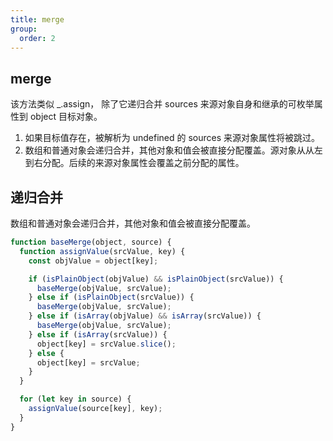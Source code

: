 ```yaml
---
title: merge
group:
  order: 2
---
```


## merge

该方法类似 \_.assign， 除了它递归合并 sources 来源对象自身和继承的可枚举属性到 object 目标对象。

1. 如果目标值存在，被解析为 undefined 的 sources 来源对象属性将被跳过。
2. 数组和普通对象会递归合并，其他对象和值会被直接分配覆盖。源对象从从左到右分配。后续的来源对象属性会覆盖之前分配的属性。

## 递归合并

数组和普通对象会递归合并，其他对象和值会被直接分配覆盖。

```js
function baseMerge(object, source) {
  function assignValue(srcValue, key) {
    const objValue = object[key];

    if (isPlainObject(objValue) && isPlainObject(srcValue)) {
      baseMerge(objValue, srcValue);
    } else if (isPlainObject(srcValue)) {
      baseMerge(objValue, srcValue);
    } else if (isArray(objValue) && isArray(srcValue)) {
      baseMerge(objValue, srcValue);
    } else if (isArray(srcValue)) {
      object[key] = srcValue.slice();
    } else {
      object[key] = srcValue;
    }
  }

  for (let key in source) {
    assignValue(source[key], key);
  }
}
```
